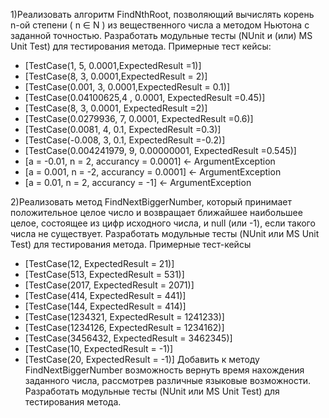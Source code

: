 1)Реализовать алгоритм FindNthRoot, позволяющий вычислять корень n-ой степени ( n ∈ N ) из вещественного числа а методом Ньютона с заданной точностью. Разработать модульные тесты (NUnit и (или) MS Unit Test) для тестирования метода. Примерные тест кейсы:

- [TestCase(1, 5, 0.0001,ExpectedResult =1)]
- [TestCase(8, 3, 0.0001,ExpectedResult = 2)]
- [TestCase(0.001, 3, 0.0001,ExpectedResult = 0.1)]
- [TestCase(0.04100625,4 , 0.0001, ExpectedResult =0.45)]
- [TestCase(8, 3, 0.0001, ExpectedResult =2)]
- [TestCase(0.0279936, 7, 0.0001, ExpectedResult =0.6)]
- [TestCase(0.0081, 4, 0.1, ExpectedResult =0.3)]
- [TestCase(-0.008, 3, 0.1, ExpectedResult =-0.2)]
- [TestCase(0.004241979, 9, 0.00000001, ExpectedResult =0.545)]
- [a = -0.01, n = 2, accurancy = 0.0001] <- ArgumentException
- [a = 0.001, n = -2, accurancy = 0.0001] <- ArgumentException
- [a = 0.01, n = 2, accurancy = -1] <- ArgumentException

2)Реализовать метод FindNextBiggerNumber, который принимает положительное целое число и возвращает ближайшее наибольшее целое, состоящее из цифр исходного числа, и null (или -1), если такого числа не существует.
Разработать модульные тесты (NUnit или MS Unit Test) для тестирования метода. Примерные тест-кейсы
- [TestCase(12, ExpectedResult = 21)]
- [TestCase(513, ExpectedResult = 531)]
- [TestCase(2017, ExpectedResult = 2071)]
- [TestCase(414, ExpectedResult = 441)]
- [TestCase(144, ExpectedResult = 414)]
- [TestCase(1234321, ExpectedResult = 1241233)]
- [TestCase(1234126, ExpectedResult = 1234162)]
- [TestCase(3456432, ExpectedResult = 3462345)]
- [TestCase(10, ExpectedResult = -1)]
- [TestCase(20, ExpectedResult = -1)]
Добавить к методу FindNextBiggerNumber возможность вернуть время нахождения заданного числа, рассмотрев различные языковые возможности. Разработать модульные тесты (NUnit или MS Unit Test) для тестирования метода.
